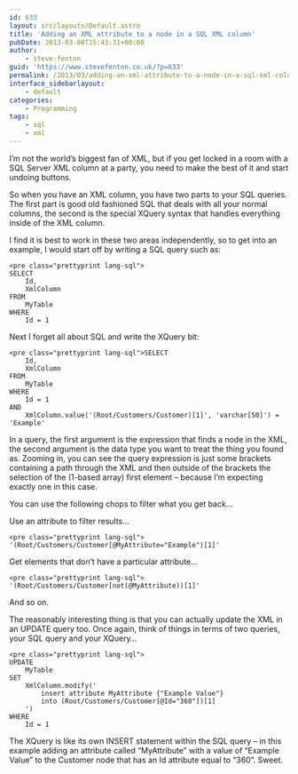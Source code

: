 ```yaml
---
id: 633
layout: src/layouts/Default.astro
title: 'Adding an XML attribute to a node in a SQL XML column'
pubDate: 2013-03-08T15:43:31+00:00
author:
    - steve-fenton
guid: 'https://www.stevefenton.co.uk/?p=633'
permalink: /2013/03/adding-an-xml-attribute-to-a-node-in-a-sql-xml-column/
interface_sidebarlayout:
    - default
categories:
    - Programming
tags:
    - sql
    - xml
---
```


I’m not the world’s biggest fan of XML, but if you get locked in a room with a SQL Server XML column at a party, you need to make the best of it and start undoing buttons.

So when you have an XML column, you have two parts to your SQL queries. The first part is good old fashioned SQL that deals with all your normal columns, the second is the special XQuery syntax that handles everything inside of the XML column.

I find it is best to work in these two areas independently, so to get into an example, I would start off by writing a SQL query such as:

```
<pre class="prettyprint lang-sql">
SELECT
    Id,
    XmlColumn
FROM
    MyTable
WHERE
    Id = 1
```

Next I forget all about SQL and write the XQuery bit:

```
<pre class="prettyprint lang-sql">SELECT
    Id,
    XmlColumn
FROM
    MyTable
WHERE
    Id = 1
AND
    XmlColumn.value('(Root/Customers/Customer)[1]', 'varchar[50]') = 'Example'
```

In a query, the first argument is the expression that finds a node in the XML, the second argument is the data type you want to treat the thing you found as. Zooming in, you can see the query expression is just some brackets containing a path through the XML and then outside of the brackets the selection of the (1-based array) first element – because I’m expecting exactly one in this case.

You can use the following chops to filter what you get back…

Use an attribute to filter results…

```
<pre class="prettyprint lang-sql">
'(Root/Customers/Customer[@MyAttribute="Example")[1]'
```

Get elements that don’t have a particular attribute…

```
<pre class="prettyprint lang-sql">
'(Root/Customers/Customer[not(@MyAttribute))[1]'
```

And so on.

The reasonably interesting thing is that you can actually update the XML in an UPDATE query too. Once again, think of things in terms of two queries, your SQL query and your XQuery…

```
<pre class="prettyprint lang-sql">
UPDATE
    MyTable
SET
    XmlColumn.modify('
        insert attribute MyAttribute {"Example Value"}
        into (Root/Customers/Customer[@Id="360"])[1]
    ')
WHERE
    Id = 1
```

The XQuery is like its own INSERT statement within the SQL query – in this example adding an attribute called “MyAttribute” with a value of “Example Value” to the Customer node that has an Id attribute equal to “360”. Sweet.